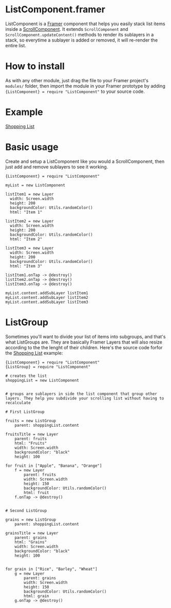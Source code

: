 # ListComponent.framer
ListComponent is a [Framer](http://github.com/koenbok/Framer) component that helps you easily stack list items inside a [ScrollComponent](http://framerjs.com/docs/#scroll.scrollcomponent). It extends ```ScrollComponent``` and ```ScrollComponent.updateContent()``` methods to render its sublayers in a stack, so everytime a sublayer is added or removed, it will re-render the entire list.

# How to install
As with any other module, just drag the file to your Framer project's ```modules/``` folder, then import the module in your Framer prototype by adding ```{ListComponent} = require "ListComponent"``` to your source code.

# Example
[Shopping List](http://share.framerjs.com/48ksc53cmq7i/)

# Basic usage
Create and setup a ListComponent like you would a ScrollComponent, then just add and remove sublayers to see it working.

```
{ListComponent} = require "ListComponent"

myList = new ListComponent

listItem1 = new Layer
  width: Screen.width
  height: 200
  backgroundColor: Utils.randomColor()
  html: "Item 1"

listItem2 = new Layer
  width: Screen.width
  height: 200
  backgroundColor: Utils.randomColor()
  html: "Item 2"

listItem3 = new Layer
  width: Screen.width
  height: 200
  backgroundColor: Utils.randomColor()
  html: "Item 3"
  
listItem1.onTap -> @destroy()
listItem2.onTap -> @destroy()
listItem3.onTap -> @destroy()

myList.content.addSubLayer listItem1
myList.content.addSubLayer listItem2
myList.content.addSubLayer listItem3

```

# ListGroup
Sometimes you'll want to divide your list of items into subgroups, and that's what ListGroups are. They are basically Framer Layers that will also resize according to the the lenght of their children. Here's the source code forfor the [Shopping List](http://share.framerjs.com/48ksc53cmq7i/) example: 

```
{ListComponent} = require "ListComponent"
{ListGroup} = require "ListComponent"

# creates the list
shoppingList = new ListComponent


# groups are sublayers in side the list component that group other layers. They help you subdivide your scrolling list without having to recalculate 

# First ListGroup

fruits = new ListGroup
	parent: shoppingList.content

fruitsTitle = new Layer
	parent: fruits
	html: "Fruits"
	width: Screen.width
	backgroundColor: "black"
	height: 100

for fruit in ["Apple", "Banana", "Orange"]
	f = new Layer
		parent: fruits
		width: Screen.width
		height: 150
		backgroundColor: Utils.randomColor()
		html: fruit
	f.onTap -> @destroy()
	

# Second ListGroup	

grains = new ListGroup
	parent: shoppingList.content

grainsTitle = new Layer
	parent: grains
	html: "Grains"
	width: Screen.width
	backgroundColor: "black"
	height: 100


for grain in ["Rice", "Barley", "Wheat"]
	g = new Layer
		parent: grains
		width: Screen.width
		height: 150
		backgroundColor: Utils.randomColor()
		html: grain
	g.onTap -> @destroy()
```
